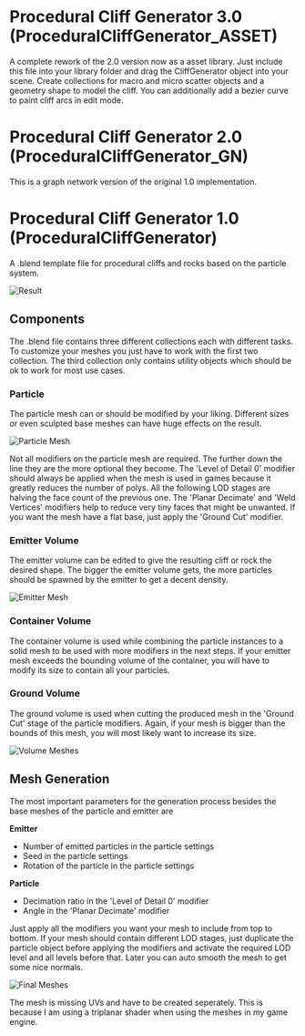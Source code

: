 # Procedural Cliff Generator 3.0 (ProceduralCliffGenerator_ASSET)
A complete rework of the 2.0 version now as a asset library. Just include this file into your library folder and drag the CliffGenerator object into your scene. Create collections for macro and micro scatter objects and a geometry shape to model the cliff. You can additionally add a bezier curve to paint cliff arcs in edit mode.


# Procedural Cliff Generator 2.0 (ProceduralCliffGenerator_GN)
This is a graph network version of the original 1.0 implementation.


# Procedural Cliff Generator 1.0 (ProceduralCliffGenerator)
A .blend template file for procedural cliffs and rocks based on the particle system.

![Result](images/result.jpg)

## Components

The .blend file contains three different collections each with different tasks. To customize your meshes you just have to work with the first two collection. The third collection only contains utility objects which should be ok to work for most use cases.

### Particle

The particle mesh can or should be modified by your liking. Different sizes or even sculpted base meshes can have huge effects on the result.

![Particle Mesh](images/particle_mesh.jpg)

Not all modifiers on the particle mesh are required. The further down the line they are the more optional they become. The 'Level of Detail 0' modifier should always be applied when the mesh is used in games because it greatly reduces the number of polys. All the following LOD stages are halving the face count of the previous one. The 'Planar Decimate' and 'Weld Vertices' modifiers help to reduce very tiny faces that might be unwanted. If you want the mesh have a flat base, just apply the 'Ground Cut' modifier.

### Emitter Volume

The emitter volume can be edited to give the resulting cliff or rock the desired shape. The bigger the emitter volume gets, the more particles should be spawned by the emitter to get a decent density.

![Emitter Mesh](images/emitter_mesh.jpg)

### Container Volume

The container volume is used while combining the particle instances to a solid mesh to be used with more modifiers in the next steps. If your emitter mesh exceeds the bounding volume of the container, you will have to modify its size to contain all your particles.

### Ground Volume

The ground volume is used when cutting the produced mesh in the 'Ground Cut' stage of the particle modifiers. Again, if your mesh is bigger than the bounds of this mesh, you will most likely want to increase its size.

![Volume Meshes](images/volume_meshes.jpg)

## Mesh Generation

The most important parameters for the generation process besides the base meshes of the particle and emitter are

**Emitter**
* Number of emitted particles in the particle settings
* Seed in the particle settings
* Rotation of the particle in the particle settings

**Particle**
* Decimation ratio in the 'Level of Detail 0' modifier
* Angle in the 'Planar Decimate' modifier

Just apply all the modifiers you want your mesh to include from top to bottom. If your mesh should contain different LOD stages, just duplicate the particle object before applying the modifiers and activate the required LOD level and all levels before that. Later you can auto smooth the mesh to get some nice normals.

![Final Meshes](images/final.jpg)

The mesh is missing UVs and have to be created seperately. This is because I am using a triplanar shader when using the meshes in my game engine.
